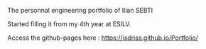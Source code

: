 The personnal engineering portfolio of 
Ilian SEBTI

Started filling it from my 4th year at ESILV.

Access the github-pages here : https://isdriss.github.io/Portfolio/
